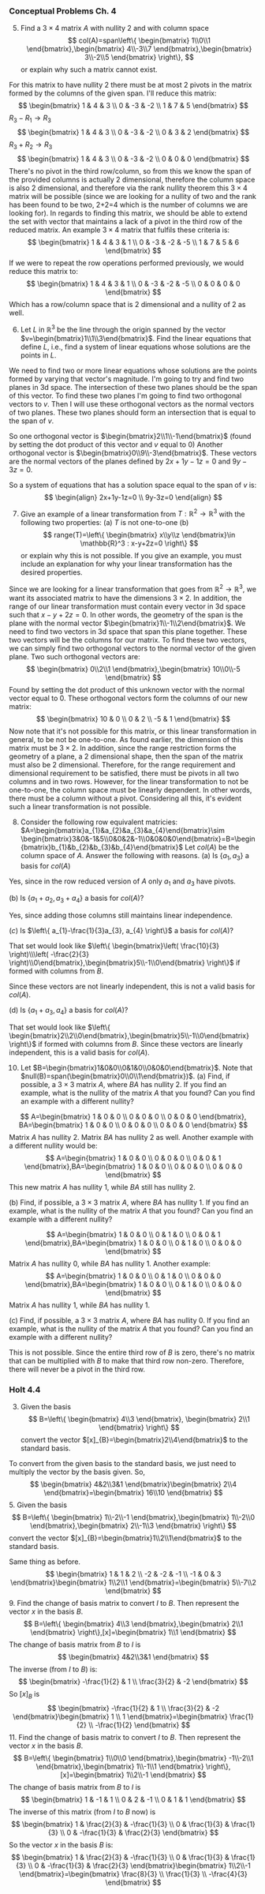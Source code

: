 ### Conceptual Problems Ch. 4
5. Find a $3\times 4$ matrix $A$ with nullity $2$ and with column space
$$
col(A)=span\left\{ \begin{bmatrix}
1\\0\\1
\end{bmatrix},\begin{bmatrix}
4\\-3\\7
\end{bmatrix},\begin{bmatrix}
3\\-2\\5
\end{bmatrix} \right\},
$$
or explain why such a matrix cannot exist.

For this matrix to have nullity 2 there must be at most 2 pivots in the matrix formed by the columns of the given span.
I'll reduce this matrix:
$$
\begin{bmatrix}
1 & 4 & 3 \\
0 & -3 & -2 \\
1 & 7 & 5
\end{bmatrix}
$$
$R_{3}-R_{1}\to R_{3}$
$$
\begin{bmatrix}
1 & 4 & 3 \\
0 & -3 & -2 \\
0 & 3 & 2
\end{bmatrix}
$$
$R_{3}+R_{2}\to R_{3}$
$$
\begin{bmatrix}
1 & 4 & 3 \\
0 & -3 & -2 \\
0 & 0 & 0
\end{bmatrix}
$$
There's no pivot in the third row/column, so from this we know the span of the provided columns is actually 2 dimensional, therefore the column space is also 2 dimensional, and therefore via the rank nullity theorem this $3\times 4$ matrix will be possible (since we are looking for a nullity of two and the rank has been found to be two, 2+2=4 which is the number of columns we are looking for).
In regards to finding this matrix, we should be able to extend the set with vector that maintains a lack of a pivot in the third row of the reduced matrix.
An example $3\times 4$ matrix that fulfils these criteria is:
$$
\begin{bmatrix}
1 & 4 & 3 & 1 \\
0 & -3 & -2 & -5 \\
1 & 7 & 5 & 6
\end{bmatrix}
$$
If we were to repeat the row operations performed previously, we would reduce this matrix to:
$$
\begin{bmatrix}
1 & 4 & 3 & 1 \\
0 & -3 & -2 & -5 \\
0 & 0 & 0 & 0
\end{bmatrix}
$$
Which has a row/column space that is 2 dimensional and a nullity of 2 as well.

6. Let $L$ in $\mathbb{R}^3$ be the line through the origin spanned by the vector $v=\begin{bmatrix}1\\1\\3\end{bmatrix}$. Find the linear equations that define $L$, i.e., find a system of linear equations whose solutions are the points in $L$.

We need to find two or more linear equations whose solutions are the points formed by varying that vector's magnitude. I'm going to try and find two planes in 3d space. The intersection of these two planes should be the span of this vector. To find these two planes I'm going to find two orthogonal vectors to $v$. Then I will use these orthogonal vectors as the normal vectors of two planes. These two planes should form an intersection that is equal to the span of $v$.

So one orthogonal vector is $\begin{bmatrix}2\\1\\-1\end{bmatrix}$ (found by setting the dot product of this vector and $v$ equal to 0)
Another orthogonal vector is $\begin{bmatrix}0\\9\\-3\end{bmatrix}$.
These vectors are the normal vectors of the planes defined by $2x+1y-1z=0$ and $9y-3z=0$.

So a system of equations that has a solution space equal to the span of $v$ is:
$$
\begin{align}
2x+1y-1z=0 \\
9y-3z=0
\end{align}
$$

7. Give an example of a linear transformation from $T:\mathbb{R}^2\to \mathbb{R}^3$ with the following two properties:
	(a) $T$ is not one-to-one
	(b) 
$$
range(T)=\left\{ \begin{bmatrix}
x\\y\\z
\end{bmatrix}\in \mathbb{R}^3 : x-y+2z=0 \right\}
$$
	or explain why this is not possible. If you give an example, you must include an explanation for why your linear transformation has the desired properties.

Since we are looking for a linear transformation that goes from $\mathbb{R}^2\to \mathbb{R}^3$, we want its associated matrix to have the dimensions $3 \times 2$. In addition, the range of our linear transformation must contain every vector in 3d space such that $x-y+2z=0$. In other words, the geometry of the span is the plane with the normal vector $\begin{bmatrix}1\\-1\\2\end{bmatrix}$. We need to find two vectors in 3d space that span this plane together. These two vectors will be the columns for our matrix. To find these two vectors, we can simply find two orthogonal vectors to the normal vector of the given plane.
Two such orthogonal vectors are:
$$
\begin{bmatrix}
0\\2\\1
\end{bmatrix},\begin{bmatrix}
10\\0\\-5
\end{bmatrix}
$$
Found by setting the dot product of this unknown vector with the normal vector equal to 0.
These orthogonal vectors form the columns of our new matrix:
$$
\begin{bmatrix}
10 & 0 \\
0 & 2 \\
-5 & 1
\end{bmatrix}
$$
Now note that it's not possible for this matrix, or this linear transformation in general, to be not be one-to-one. As found earlier, the dimension of this matrix must be $3 \times 2$. In addition, since the range restriction forms the geometry of a plane, a 2 dimensional shape, then the span of the matrix must also be 2 dimensional. Therefore, for the range requirement and dimensional requirement to be satisfied, there must be pivots in all two columns and in two rows. However, for the linear transformation to not be one-to-one, the column space must be linearly dependent. In other words, there must be a column without a pivot. Considering all this, it's evident such a linear transformation is not possible.

8. Consider the following row equivalent matricies:
$A=\begin{bmatrix}a_{1}&a_{2}&a_{3}&a_{4}\end{bmatrix}\sim \begin{bmatrix}3&0&-1&5\\0&0&2&-1\\0&0&0&0\end{bmatrix}=B=\begin{bmatrix}b_{1}&b_{2}&b_{3}&b_{4}\end{bmatrix}$
Let $col(A)$ be the column space of $A$. Answer the following with reasons.
(a) Is $\left\{ a_{1},a_{3} \right\}$ a basis for $col(A)$

Yes, since in the row reduced version of $A$ only $a_{1}$ and $a_{3}$ have pivots.

(b) Is $\left\{ a_{1}+a_{2},a_{3}+a_{4} \right\}$ a basis for $col(A)$?

Yes, since adding those columns still maintains linear independence.

$(c)$ Is $\left\{ a_{1}-\frac{1}{3}a_{3}, a_{4} \right\}$ a basis for $col(A)$?

That set would look like $\left\{ \begin{bmatrix}\left( \frac{10}{3} \right)\\\left( -\frac{2}{3} \right)\\0\end{bmatrix},\begin{bmatrix}5\\-1\\0\end{bmatrix} \right\}$ if formed with columns from $B$.

Since these vectors are not linearly independent, this is not a valid basis for $col(A)$.

(d) Is $\left\{ a_{1}+a_{3},a_{4} \right\}$ a basis for $col(A)$?

That set would look like $\left\{ \begin{bmatrix}2\\2\\0\end{bmatrix},\begin{bmatrix}5\\-1\\0\end{bmatrix} \right\}$ if formed with columns from $B$. Since these vectors are linearly independent, this is a valid basis for $col(A)$.

10. Let $B=\begin{bmatrix}1&0&0\\0&1&0\\0&0&0\end{bmatrix}$. Note that $null(B)=span(\begin{bmatrix}0\\0\\1\end{bmatrix})$.
	(a) Find, if possible, a $3 \times 3$ matrix $A$, where $BA$ has nullity 2. If you find an example, what is the nullity of the matrix $A$ that you found? Can you find an example with a different nullity?

$$
A=\begin{bmatrix}
1 & 0 & 0 \\
0 & 0 & 0 \\
0 & 0 & 0
\end{bmatrix}, BA=\begin{bmatrix}
1 & 0 & 0 \\
0 & 0 & 0 \\
0 & 0 & 0
\end{bmatrix}
$$
Matrix $A$ has nullity 2. Matrix $BA$ has nullity 2 as well. Another example with a different nullity would be:
$$
A=\begin{bmatrix}
1 & 0 & 0 \\
0 & 0 & 0 \\
0 & 0 & 1
\end{bmatrix},BA=\begin{bmatrix}
1 & 0 & 0 \\
0 & 0 & 0 \\
0 & 0 & 0
\end{bmatrix}
$$
This new matrix $A$ has nullity 1, while $BA$ still has nullity 2.

(b) Find, if possible, a $3 \times 3$ matrix $A$, where $BA$ has nullity 1. If you find an example, what is the nullity of the matrix $A$ that you found? Can you find an example with a different nullity?

$$
A=\begin{bmatrix}
1 & 0 & 0 \\
0 & 1 & 0 \\
0 & 0 & 1
\end{bmatrix},BA=\begin{bmatrix}
1 & 0 & 0 \\
0 & 1 & 0 \\
0 & 0 & 0
\end{bmatrix}
$$
Matrix $A$ has nullity 0, while $BA$ has nullity 1. Another example:
$$
A=\begin{bmatrix}
1 & 0 & 0 \\
0 & 1 & 0 \\
0 & 0 & 0
\end{bmatrix},BA=\begin{bmatrix}
1 & 0 & 0 \\
0 & 1 & 0 \\
0 & 0 & 0
\end{bmatrix}
$$
Matrix $A$ has nullity 1, while $BA$ has nullity $1$.

(c) Find, if possible, a $3 \times 3$ matrix $A$, where $BA$ has nullity 0. If you find an example, what is the nullity of the matrix $A$ that you found? Can you find an example with a different nullity?

This is not possible. Since the entire third row of $B$ is zero, there's no matrix that can be multiplied with $B$ to make that third row non-zero. Therefore, there will never be a pivot in the third row.

### Holt 4.4

3. Given the basis
$$
B=\left\{ \begin{bmatrix}
4\\3
\end{bmatrix}, \begin{bmatrix}
2\\1
\end{bmatrix} \right\}
$$
	convert the vector $[x]_{B}=\begin{bmatrix}2\\4\end{bmatrix}$ to the standard basis.

To convert from the given basis to the standard basis, we just need to multiply the vector by the basis given. So,
$$
\begin{bmatrix}
4&2\\3&1
\end{bmatrix}\begin{bmatrix}
2\\4
\end{bmatrix}=\begin{bmatrix}
16\\10
\end{bmatrix}
$$
5. Given the basis
$$
B=\left\{ \begin{bmatrix}
1\\-2\\-1
\end{bmatrix},\begin{bmatrix}
1\\-2\\0
\end{bmatrix},\begin{bmatrix}
2\\-1\\3
\end{bmatrix} \right\}
$$
	convert the vector $[x]_{B}=\begin{bmatrix}1\\2\\1\end{bmatrix}$ to the standard basis.

Same thing as before.
$$
\begin{bmatrix}
1 & 1 & 2 \\
-2 & -2 & -1 \\
-1 & 0 & 3
\end{bmatrix}\begin{bmatrix}
1\\2\\1
\end{bmatrix}=\begin{bmatrix}
5\\-7\\2
\end{bmatrix}
$$
9. Find the change of basis matrix to convert $I$ to $B$. Then represent the vector $x$ in the basis $B$.
$$
B=\left\{ \begin{bmatrix}
4\\3
\end{bmatrix},\begin{bmatrix}
2\\1
\end{bmatrix} \right\},[x]=\begin{bmatrix}
1\\1
\end{bmatrix}
$$
The change of basis matrix from $B$ to $I$ is
$$
\begin{bmatrix}
4&2\\3&1
\end{bmatrix}
$$
The inverse (from $I$ to $B$) is:
$$
\begin{bmatrix}
-\frac{1}{2} & 1 \\
\frac{3}{2} & -2
\end{bmatrix}
$$
So $[x]_{B}$ is
$$
\begin{bmatrix}
-\frac{1}{2} & 1 \\
\frac{3}{2} & -2
\end{bmatrix}\begin{bmatrix}
1 \\
1
\end{bmatrix}=\begin{bmatrix}
\frac{1}{2} \\
-\frac{1}{2}
\end{bmatrix}
$$
11. Find the change of basis matrix to convert $I$ to $B$. Then represent the vector $x$ in the basis $B$.
$$
B=\left\{ \begin{bmatrix}
1\\0\\0
\end{bmatrix},\begin{bmatrix}
-1\\-2\\1
\end{bmatrix},\begin{bmatrix}
1\\-1\\1
\end{bmatrix} \right\},[x]=\begin{bmatrix}
1\\2\\-1
\end{bmatrix}
$$
The change of basis matrix from $B$ to $I$ is
$$
\begin{bmatrix}
1 & -1 & 1 \\
0 & 2 & -1 \\
0 & 1 & 1
\end{bmatrix}
$$
The inverse of this matrix (from $I$ to $B$ now) is
$$
\begin{bmatrix}
1 & \frac{2}{3} & -\frac{1}{3} \\
0 & \frac{1}{3} & \frac{1}{3} \\
0 & -\frac{1}{3} & \frac{2}{3}
\end{bmatrix}
$$
So the vector $x$ in the basis $B$ is:
$$
\begin{bmatrix}
1 & \frac{2}{3} & -\frac{1}{3} \\
0 & \frac{1}{3} & \frac{1}{3} \\
0 & -\frac{1}{3} & \frac{2}{3}
\end{bmatrix}\begin{bmatrix}
1\\2\\-1
\end{bmatrix}=\begin{bmatrix}
\frac{8}{3} \\
\frac{1}{3} \\
-\frac{4}{3}
\end{bmatrix}
$$
